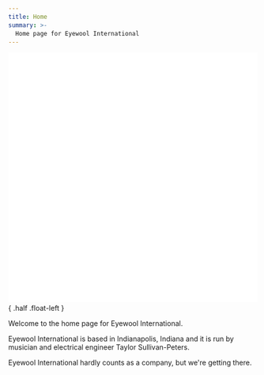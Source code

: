 ```yaml
---
title: Home
summary: >-
  Home page for Eyewool International
---
```


![art:Eyewool Logo](/images/logo4.png){ .half .float-left }

Welcome to the home page for Eyewool International. 

Eyewool International is based in Indianapolis, Indiana and it is run by musician and electrical engineer Taylor Sullivan-Peters.

Eyewool International hardly counts as a company, but we're getting there.  

